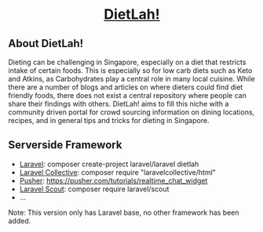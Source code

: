 <h1 align="center"><a href="dev.dietlah.sg"><b>DietLah!</b></a></h1>

## About DietLah!

Dieting can be challenging in Singapore, especially on a diet that restricts intake of certain foods. This is especially so for low carb diets such as Keto and Atkins, as Carbohydrates play a central role in many local cuisine. While there are a number of blogs and articles on where dieters could find diet friendly foods, there does not exist a central repository where people can share their findings with others. DietLah! aims to fill this niche with a community driven portal for crowd sourcing information on dining locations, recipes, and in general tips and tricks for dieting in Singapore.

## Serverside Framework
- [Laravel](https://laravel.com/): composer create-project laravel/laravel dietlah
- [Laravel Collective](https://laravelcollective.com/docs/5.3/html): composer require "laravelcollective/html"
- [Pusher](https://pusher.com/): https://pusher.com/tutorials/realtime_chat_widget
- [Laravel Scout](https://laravel.com/docs/5.4/scout): composer require laravel/scout
- ...

Note: This version only has Laravel base, no other framework has been added.
